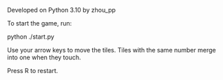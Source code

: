Developed on Python 3.10 by zhou_pp

To start the game, run: 

python ./start.py

Use your arrow keys to move the tiles. Tiles with the same number merge into one when they touch.

Press R to restart.

